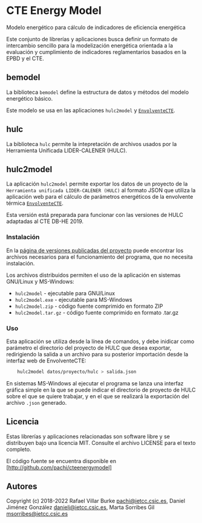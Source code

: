 # CTE Energy Model

Modelo energético para cálculo de indicadores de eficiencia energética

Este conjunto de librerías y aplicaciones busca definir un formato de intercambio sencillo para la modelización energética orientada a la evaluación y cumplimiento de indicadores reglamentarios basados en la EPBD y el CTE.

## bemodel

La biblioteca ```bemodel``` define la estructura de datos y métodos del modelo energético básico.

Este modelo se usa en las aplicaciones ```hulc2model``` y [`EnvolventeCTE`](https://pachi.github.io/envolventecte).

## hulc

La biblioteca ```hulc``` permite la intepretación de archivos usados por la Herramienta Unificada LIDER-CALENER (HULC).

## hulc2model

La aplicación ```hulc2model```  permite exportar los datos de un proyecto de la `Herramienta unificada LIDER-CALENER (HULC)` al formato JSON que utiliza la aplicación web para el cálculo de parámetros energéticos de la envolvente térmica [`EnvolventeCTE`](https://pachi.github.io/envolventecte).

Esta versión está preparada para funcionar con las versiones de HULC adaptadas al CTE DB-HE 2019.

### Instalación

En la [página de versiones publicadas del proyecto](http://github.com/pachi/hulc2model/releases) puede encontrar los archivos necesarios para el funcionamiento del programa, que no necesita instalación.

Los archivos distribuidos permiten el uso de la aplicación en sistemas GNU/Linux y MS-Windows:

- `hulc2model` - ejecutable para GNU/Linux
- `hulc2model.exe` - ejecutable para MS-Windows
- `hulc2model.zip` - código fuente comprimido en formato ZIP
- `hulc2model.tar.gz` - código fuente comprimido en formato .tar.gz

### Uso

Esta aplicación se utiliza desde la línea de comandos, y debe inidicar como parámetro el directorio del proyecto de HULC que desea exportar, redirigiendo la salida a un archivo para su posterior importación desde la interfaz web de EnvolventeCTE:

```bash
    hulc2model datos/proyecto/hulc > salida.json
```

En sistemas MS-Windows al ejecutar el programa se lanza una interfaz gráfica simple en la que se puede indicar el directorio de proyecto de HULC sobre el que se quiere trabajar, y en el que se realizará la exportación del archivo `.json` generado.

## Licencia

Estas librerías y aplicaciones relacionadas son software libre y se distribuyen bajo una licencia MIT. Consulte el archivo LICENSE para el texto completo.

El código fuente se encuentra disponible en [http://github.com/pachi/cteenergymodel]

## Autores

Copyright (c) 2018-2022 Rafael Villar Burke <pachi@ietcc.csic.es>,  Daniel Jiménez González <danielj@ietcc.csic.es>, Marta Sorribes Gil <msorribes@ietcc.csic.es>
